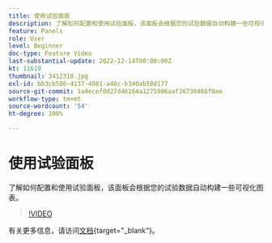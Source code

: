 ```yaml
---
title: 使用试验面板
description: 了解如何配置和使用试验面板，该面板会根据您的试验数据自动构建一些可视化图表。
feature: Panels
role: User
level: Beginner
doc-type: Feature Video
last-substantial-update: 2022-12-14T00:00:00Z
kt: 11619
thumbnail: 3412318.jpg
exl-id: bb3cb506-4137-4081-a46c-b340ab58d177
source-git-commit: 1a4ecef0d27d46164a1275906aaf36730468f0ae
workflow-type: tm+mt
source-wordcount: '54'
ht-degree: 100%

---
```


# 使用试验面板

了解如何配置和使用试验面板，该面板会根据您的试验数据自动构建一些可视化图表。

>[!VIDEO](https://video.tv.adobe.com/v/3412318/?quality=12&learn=on)

有关更多信息，请访问[文档](https://experienceleague.adobe.com/docs/analytics-platform/using/cja-workspace/panels/experimentation.html){target="_blank"}。
